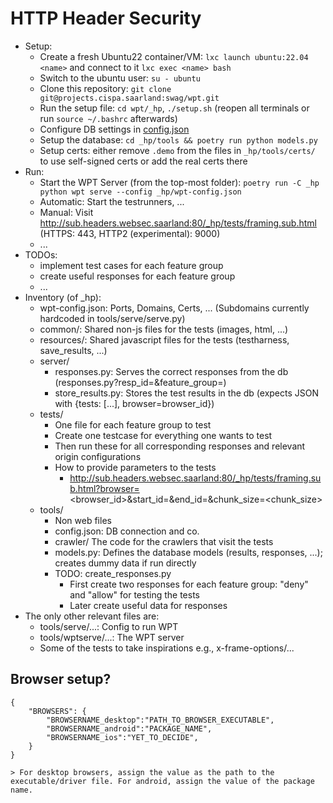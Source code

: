 # HTTP Header Security

- Setup:
    - Create a fresh Ubuntu22 container/VM: `lxc launch ubuntu:22.04 <name>` and connect to it `lxc exec <name> bash`
    - Switch to the ubuntu user: `su - ubuntu`
    - Clone this repository: `git clone git@projects.cispa.saarland:swag/wpt.git`
    - Run the setup file: `cd wpt/_hp`, `./setup.sh` (reopen all terminals or run `source ~/.bashrc` afterwards)
    - Configure DB settings in [config.json](config.json)
    - Setup the database: `cd _hp/tools && poetry run python models.py`
    - Setup certs: either remove `.demo` from the files in `_hp/tools/certs/` to use self-signed certs or add the real certs there
- Run:
    - Start the WPT Server (from the top-most folder): `poetry run -C _hp python wpt serve --config _hp/wpt-config.json`
    - Automatic: Start the testrunners, ...
    - Manual: Visit http://sub.headers.websec.saarland:80/_hp/tests/framing.sub.html (HTTPS: 443, HTTP2 (experimental): 9000)
    - ...
- TODOs:
    - implement test cases for each feature group
    - create useful responses for each feature group
    - ...
- Inventory (of _hp):
    - wpt-config.json: Ports, Domains, Certs, ... (Subdomains currently hardcoded in tools/serve/serve.py)
    - common/: Shared non-js files for the tests (images, html, ...)
    - resources/: Shared javascript files for the tests (testharness, save_results, ...)
    - server/
        - responses.py: Serves the correct responses from the db (responses.py?resp_id=<int>&feature_group=<str>)
        - store_results.py: Stores the test results in the db (expects JSON with {tests: [...], browser=browser_id})
    - tests/
        - One file for each feature group to test
        - Create one testcase for everything one wants to test
        - Then run these for all corresponding responses and relevant origin configurations
        - How to provide parameters to the tests
            - http://sub.headers.websec.saarland:80/_hp/tests/framing.sub.html?browser=<browser_id>&start_id=<id>&end_id=<id>&chunk_size=<chunk_size>
    - tools/
        - Non web files
        - config.json: DB connection and co.
        - crawler/ The code for the crawlers that visit the tests
        - models.py: Defines the database models (results, responses, ...); creates dummy data if run directly
        - TODO: create_responses.py
            - First create two responses for each feature group: "deny" and "allow" for testing the tests
            - Later create useful data for responses
- The only other relevant files are:
    - tools/serve/...: Config to run WPT
    - tools/wptserve/...: The WPT server
    - Some of the tests to take inspirations e.g., x-frame-options/...


## Browser setup?
```
{
    "BROWSERS": {
        "BROWSERNAME_desktop":"PATH_TO_BROWSER_EXECUTABLE",
        "BROWSERNAME_android":"PACKAGE_NAME",
        "BROWSERNAME_ios":"YET_TO_DECIDE",
    }
}

> For desktop browsers, assign the value as the path to the executable/driver file. For android, assign the value of the package name.

```